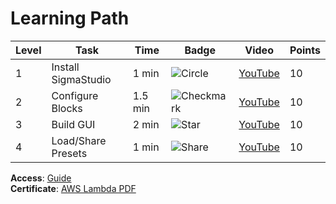 # Learning Path
| Level | Task | Time | Badge | Video | Points |
|-------|------|------|-------|-------|--------|
| 1 | Install SigmaStudio | 1 min | ![Circle](assets/badges/circle.svg) | [YouTube](https://youtube.com/@necrotronics/install) | 10 |
| 2 | Configure Blocks | 1.5 min | ![Checkmark](assets/badges/checkmark.svg) | [YouTube](https://youtube.com/@necrotronics/blocks) | 10 |
| 3 | Build GUI | 2 min | ![Star](assets/badges/star.svg) | [YouTube](https://youtube.com/@necrotronics/gui) | 10 |
| 4 | Load/Share Presets | 1 min | ![Share](assets/badges/share.svg) | [YouTube](https://youtube.com/@necrotronics/presets) | 10 |

**Access**: [Guide](https://necrotronics.com/guide)  
**Certificate**: [AWS Lambda PDF](https://necrotronics.com/cert)
